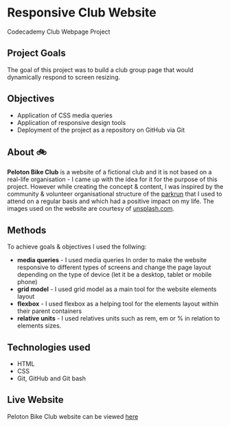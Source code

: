 # Responsive Club Website 
Codecademy Club Webpage Project
## Project Goals
The goal of this project was to build a club group page that would dynamically respond to screen resizing. 

## Objectives
* Application of CSS media queries
* Application of responsive design tools
* Deployment of the project as a repository on GitHub via Git

## About :bike:
**Peloton Bike Club** is a website of a fictional club and it is not based on a real-life organisation - I came up with the idea for it for the purpose of this project. However while creating the concept & content, I was inspired by the community & volunteer organisational structure of the [parkrun](https://www.parkrun.com/) that I used to attend on a regular basis and which had a positive impact on my life. The images used on the website are courtesy of [unsplash.com](https://unsplash.com/).

## Methods
To achieve goals & objectives I used the follwing:
* **media queries** - I used media queries In order to make the website responsive to different types of screens and change the page layout depending on the type of device (let it be a desktop, tablet or mobile phone) 
*  **grid model** - I used grid model as a main tool for the website elements layout
*  **flexbox** - I used flexbox as a helping tool for the elements layout within their parent containers
*  **relative units** - I used relatives units such as rem, em or %  in relation to elements sizes.

## Technologies used
* HTML
* CSS
* Git, GitHub and Git bash

## Live Website

Peloton Bike Club website can be viewed [here](https://bea-pan.github.io/Tea-Cozy/)
